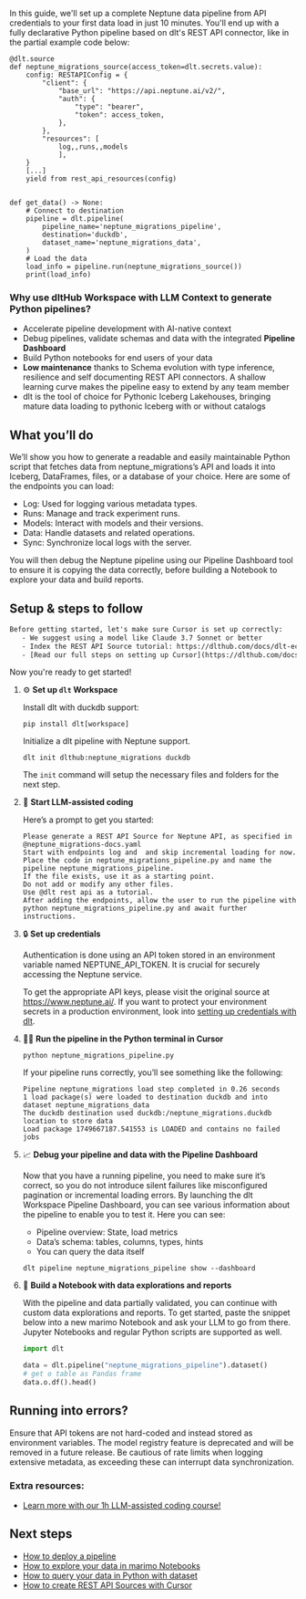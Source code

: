 In this guide, we'll set up a complete Neptune data pipeline from API credentials to your first data load in just 10 minutes. You'll end up with a fully declarative Python pipeline based on dlt's REST API connector, like in the partial example code below:

```python-outcome
@dlt.source
def neptune_migrations_source(access_token=dlt.secrets.value):
    config: RESTAPIConfig = {
        "client": {
            "base_url": "https://api.neptune.ai/v2/",
            "auth": {
                "type": "bearer",
                "token": access_token,
            },
        },
        "resources": [
            log,,runs,,models
            ],
    }
    [...]
    yield from rest_api_resources(config)


def get_data() -> None:
    # Connect to destination
    pipeline = dlt.pipeline(
        pipeline_name='neptune_migrations_pipeline',
        destination='duckdb',
        dataset_name='neptune_migrations_data', 
    )
    # Load the data
    load_info = pipeline.run(neptune_migrations_source())
    print(load_info) 
```

### Why use dltHub Workspace with LLM Context to generate Python pipelines?

- Accelerate pipeline development with AI-native context
- Debug pipelines, validate schemas and data with the integrated **Pipeline Dashboard**
- Build Python notebooks for end users of your data
- **Low maintenance** thanks to Schema evolution with type inference, resilience and self documenting REST API connectors. A shallow learning curve makes the pipeline easy to extend by any team member
- dlt is the tool of choice for Pythonic Iceberg Lakehouses, bringing mature data loading to pythonic Iceberg with or without catalogs

## What you’ll do

We’ll show you how to generate a readable and easily maintainable Python script that fetches data from neptune_migrations’s API and loads it into Iceberg, DataFrames, files, or a database of your choice. Here are some of the endpoints you can load:

- Log: Used for logging various metadata types.
- Runs: Manage and track experiment runs.
- Models: Interact with models and their versions.
- Data: Handle datasets and related operations.
- Sync: Synchronize local logs with the server.

You will then debug the Neptune pipeline using our Pipeline Dashboard tool to ensure it is copying the data correctly, before building a Notebook to explore your data and build reports.

## Setup & steps to follow

```default
Before getting started, let's make sure Cursor is set up correctly:
   - We suggest using a model like Claude 3.7 Sonnet or better
   - Index the REST API Source tutorial: https://dlthub.com/docs/dlt-ecosystem/verified-sources/rest_api/ and add it to context as **@dlt rest api**
   - [Read our full steps on setting up Cursor](https://dlthub.com/docs/dlt-ecosystem/llm-tooling/cursor-restapi#23-configuring-cursor-with-documentation)
```

Now you're ready to get started!

1. ⚙️ **Set up `dlt` Workspace**
    
    Install dlt with duckdb support:
    ```shell
    pip install dlt[workspace]
    ```

    Initialize a dlt pipeline with Neptune support.
    ```shell
    dlt init dlthub:neptune_migrations duckdb
    ```

    The `init` command will setup the necessary files and folders for the next step.
    
2. 🤠 **Start LLM-assisted coding**
    
    Here’s a prompt to get you started:
    
    ```prompt
    Please generate a REST API Source for Neptune API, as specified in @neptune_migrations-docs.yaml 
    Start with endpoints log and  and skip incremental loading for now. 
    Place the code in neptune_migrations_pipeline.py and name the pipeline neptune_migrations_pipeline. 
    If the file exists, use it as a starting point. 
    Do not add or modify any other files. 
    Use @dlt rest api as a tutorial. 
    After adding the endpoints, allow the user to run the pipeline with python neptune_migrations_pipeline.py and await further instructions.
    ```

    
3. 🔒 **Set up credentials** 
    
    Authentication is done using an API token stored in an environment variable named NEPTUNE_API_TOKEN. It is crucial for securely accessing the Neptune service.
    
    To get the appropriate API keys, please visit the original source at https://www.neptune.ai/.
    If you want to protect your environment secrets in a production environment, look into [setting up credentials with dlt](https://dlthub.com/docs/walkthroughs/add_credentials).
    
4. 🏃‍♀️ **Run the pipeline in the Python terminal in Cursor**
    
    ```shell
    python neptune_migrations_pipeline.py
    ```
    
    If your pipeline runs correctly, you’ll see something like the following:
    
    ```shell
    Pipeline neptune_migrations load step completed in 0.26 seconds
    1 load package(s) were loaded to destination duckdb and into dataset neptune_migrations_data
    The duckdb destination used duckdb:/neptune_migrations.duckdb location to store data
    Load package 1749667187.541553 is LOADED and contains no failed jobs
    ```
    
5. 📈 **Debug your pipeline and data with the Pipeline Dashboard**

    Now that you have a running pipeline, you need to make sure it’s correct, so you do not introduce silent failures like misconfigured pagination or incremental loading errors. By launching the dlt Workspace Pipeline Dashboard, you can see various information about the pipeline to enable you to test it. Here you can see:
    - Pipeline overview: State, load metrics
    - Data’s schema: tables, columns, types, hints
    - You can query the data itself
    
    ```shell
    dlt pipeline neptune_migrations_pipeline show --dashboard
    ```
    
6. 🐍 **Build a Notebook with data explorations and reports**

    With the pipeline and data partially validated, you can continue with custom data explorations and reports. To get started, paste the snippet below into a new marimo Notebook and ask your LLM to go from there. Jupyter Notebooks and regular Python scripts are supported as well.

    
    ```python
    import dlt

   data = dlt.pipeline("neptune_migrations_pipeline").dataset()
   # get o table as Pandas frame
   data.o.df().head()
    ```

## Running into errors?

Ensure that API tokens are not hard-coded and instead stored as environment variables. The model registry feature is deprecated and will be removed in a future release. Be cautious of rate limits when logging extensive metadata, as exceeding these can interrupt data synchronization.

### Extra resources:

- [Learn more with our 1h LLM-assisted coding course!](https://www.youtube.com/watch?v=GGid70rnJuM)

## Next steps

- [How to deploy a pipeline](https://dlthub.com/docs/walkthroughs/deploy-a-pipeline)
- [How to explore your data in marimo Notebooks](https://dlthub.com/docs/general-usage/dataset-access/marimo)
- [How to query your data in Python with dataset](https://dlthub.com/docs/general-usage/dataset-access/dataset)
- [How to create REST API Sources with Cursor](https://dlthub.com/docs/dlt-ecosystem/llm-tooling/cursor-restapi)